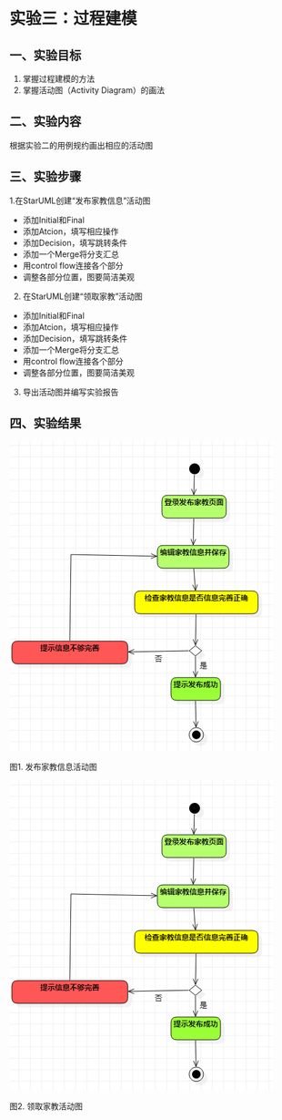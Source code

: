 # 实验三：过程建模

## 一、实验目标
1. 掌握过程建模的方法
2. 掌握活动图（Activity Diagram）的画法

## 二、实验内容
根据实验二的用例规约画出相应的活动图

## 三、实验步骤
1.在StarUML创建“发布家教信息”活动图
- 添加Initial和Final
- 添加Atcion，填写相应操作
- 添加Decision，填写跳转条件
- 添加一个Merge将分支汇总
- 用control flow连接各个部分
- 调整各部分位置，图要简洁美观
2. 在StarUML创建“领取家教”活动图
- 添加Initial和Final
- 添加Atcion，填写相应操作
- 添加Decision，填写跳转条件
- 添加一个Merge将分支汇总
- 用control flow连接各个部分
- 调整各部分位置，图要简洁美观
3. 导出活动图并编写实验报告

## 四、实验结果
![活动图](./model3_1.jpg)

图1. 发布家教信息活动图


![活动图](./model3_1.jpg)

图2. 领取家教活动图
